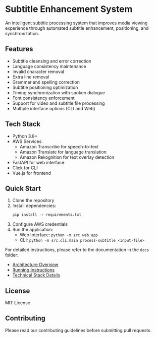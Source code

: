 # Subtitle Enhancement System

An intelligent subtitle processing system that improves media viewing experience through automated subtitle enhancement, positioning, and synchronization.

## Features

- Subtitle cleansing and error correction
- Language consistency maintenance
- Invalid character removal
- Extra line removal
- Grammar and spelling correction
- Subtitle positioning optimization
- Timing synchronization with spoken dialogue
- Font consistency enforcement
- Support for video and subtitle file processing
- Multiple interface options (CLI and Web)

## Tech Stack

- Python 3.8+
- AWS Services:
  - Amazon Transcribe for speech-to-text
  - Amazon Translate for language translation
  - Amazon Rekognition for text overlay detection
- FastAPI for web interface
- Click for CLI
- Vue.js for frontend

## Quick Start

1. Clone the repository
2. Install dependencies:
   ```bash
   pip install -r requirements.txt
   ```
3. Configure AWS credentials
4. Run the application:
   - Web Interface: `python -m src.web.app`
   - CLI: `python -m src.cli.main process-subtitle <input-file>`

For detailed instructions, please refer to the documentation in the `docs` folder:
- [Architecture Overview](docs/Architecture.md)
- [Running Instructions](docs/Run.md)
- [Technical Stack Details](docs/Techstack.md)

## License

MIT License

## Contributing

Please read our contributing guidelines before submitting pull requests.
